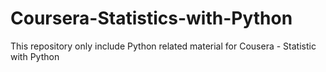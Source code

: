 # Coursera-Statistics-with-Python
This repository only include Python related material for Cousera - Statistic with Python
